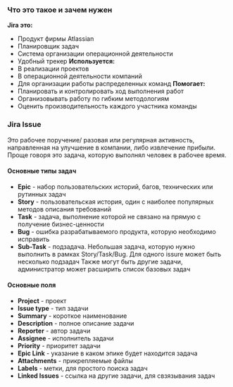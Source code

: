 ### Что это такое и зачем нужен
**Jira это:**
- Продукт фирмы Atlassian
- Планировщик задач
- Система организации операционной деятельности 
- Удобный трекер
**Используется:** 
- В реализации проектов
- В операционной деятельности компаний
- Для организации работы распределенных команд 
**Помогает:** 
- Планировать и контролировать ход выполнения работ 
- Организовывать работу по гибким методологиям
- Оценить производительность каждого участника команды
### Jira Issue
Это рабочее поручение/ разовая или регулярная активность, направленная на улучшение в компании, либо извлечение прибыли. Проще говоря это задача, которую выполнял человек в рабочее время. 
#### Основные типы задач
- **Epic** - набор пользовательских историй, багов, технических или рутинных задач
- **Story** - пользовательская история, один с наиболее популярных методов описания требований
- **Task** - задача, выполнение которой не связано на прямую с получение бизнес-ценности 
- **Bug** - ошибка разрабатываемого продукта, которую необходимо исправить 
- **Sub-Task** - подзадача. Небольшая задача, которую нужно выполнить в рамках Story/Task/Bug. Для одного issure может быть несколько подзадач
Также могут быть другие задачи, администратор может расширить список базовых задач
#### Основные поля
- **Project** - проект
- **Issue type** - тип задачи
- **Summary** - короткое наименование
- **Description** - полное описание задачи
- **Reporter** - автор задачи
- **Assignee** - исполнитель задачи
- **Priority** - приоритет задачи
- **Epic Link** - указание в каком эпике будет находится задача
- **Attachments** - прикрепляемые файлы
- **Labels** - метки, для простого поиска задач
- **Linked Issues** - ссылка на другие задачи, для свзязывания задач